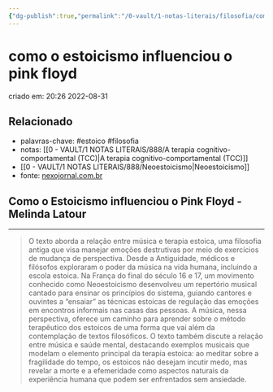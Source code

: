 ```yaml
---
{"dg-publish":true,"permalink":"/0-vault/1-notas-literais/filosofia/como-o-estoicismo-influenciou-o-pink-floyd/","title":"como o estoicismo influenciou o pink floyd","tags":["estoico","filosofia"],"dgHomeLink":true,"dgShowLocalGraph":true,"dgShowFileTree":true,"dgEnableSearch":true}
---
```



# como o estoicismo influenciou o pink floyd

criado em: 20:26 2022-08-31

## Relacionado

- palavras-chave: #estoico #filosofia 
- notas: [[0 - VAULT/1 NOTAS LITERAIS/888/A terapia cognitivo-comportamental (TCC)\|A terapia cognitivo-comportamental (TCC)]] 
- [[0 - VAULT/1 NOTAS LITERAIS/888/Neoestoicismo\|Neoestoicismo]]
- fonte: [nexojornal.com.br](https://www.nexojornal.com.br/externo/2022/08/26/Como-o-Estoicismo-influenciou-o-Pink-Floyd)

## Como o Estoicismo influenciou o Pink Floyd - Melinda Latour

---

>O texto aborda a relação entre música e terapia estoica, uma filosofia antiga que visa manejar emoções destrutivas por meio de exercícios de mudança de perspectiva. Desde a Antiguidade, médicos e filósofos exploraram o poder da música na vida humana, incluindo a escola estoica. Na França do final do século 16 e 17, um movimento conhecido como Neoestoicismo desenvolveu um repertório musical cantado para ensinar os princípios do sistema, guiando cantores e ouvintes a “ensaiar” as técnicas estoicas de regulação das emoções em encontros informais nas casas das pessoas. A música, nessa perspectiva, oferece um caminho para aprender sobre o método terapêutico dos estoicos de uma forma que vai além da contemplação de textos filosóficos. O texto também discute a relação entre música e saúde mental, destacando exemplos musicais que modelam o elemento principal da terapia estoica: ao meditar sobre a fragilidade do tempo, os estoicos não desejam incutir medo, mas revelar a morte e a efemeridade como aspectos naturais da experiência humana que podem ser enfrentados sem ansiedade.